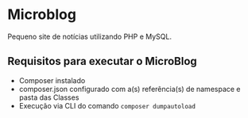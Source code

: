# Microblog
 
Pequeno site de notícias utilizando PHP e MySQL.

## Requisitos para executar o MicroBlog

- Composer instalado
- composer.json configurado com a(s) referência(s) de namespace e pasta das Classes
- Execução via CLI do comando `composer dumpautoload`
